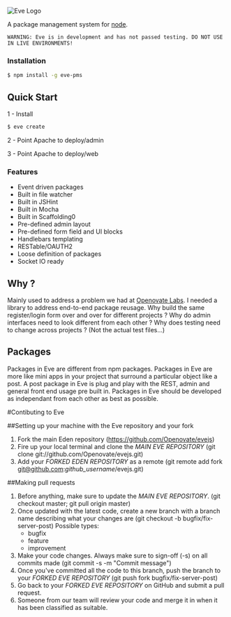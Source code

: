 ![Eve Logo](http://openovate.com/eve-logo.png)

  A package management system for [node](http://nodejs.org).

```
WARNING: Eve is in development and has not passed testing. DO NOT USE IN LIVE ENVIRONMENTS!
```

### Installation

```bash
$ npm install -g eve-pms
```

## Quick Start
1 - Install 

```bash
$ eve create
```

2 - Point Apache to deploy/admin

3 - Point Apache to deploy/web

### Features

  * Event driven packages
  * Built in file watcher
  * Built in JSHint
  * Built in Mocha
  * Built in Scaffolding0
  * Pre-defined admin layout
  * Pre-defined form field and UI blocks
  * Handlebars templating
  * RESTable/OAUTH2
  * Loose definition of packages
  * Socket IO ready

## Why ?

  Mainly used to address a problem we had at [Openovate Labs](http://openovate.com). I needed a library to 
  address end-to-end package reusage. Why build the same register/login form over and over for different 
  projects ? Why do admin interfaces need to look different from each other ? Why does testing need to change
  across projects ? (Not the actual test files...) 

## Packages

  Packages in Eve are different from npm packages. Packages in Eve are more like mini apps in your project that 
  surround a particular object like a post. A post package in Eve is plug and play with the REST, admin and general front
  end usage pre built in. Packages in Eve should be developed as independant from each other as best as possible.

#Contibuting to Eve

##Setting up your machine with the Eve repository and your fork

1. Fork the main Eden repository (https://github.com/Openovate/evejs)
2. Fire up your local terminal and clone the *MAIN EVE REPOSITORY* (git clone git://github.com/Openovate/evejs.git)
3. Add your *FORKED EDEN REPOSITORY* as a remote (git remote add fork git@github.com:*github_username*/evejs.git)

##Making pull requests

1. Before anything, make sure to update the *MAIN EVE REPOSITORY*. (git checkout master; git pull origin master)
2. Once updated with the latest code, create a new branch with a branch name describing what your changes are (git checkout -b bugfix/fix-server-post)
    Possible types:
    - bugfix
    - feature
    - improvement
3. Make your code changes. Always make sure to sign-off (-s) on all commits made (git commit -s -m "Commit message")
4. Once you've committed all the code to this branch, push the branch to your *FORKED EVE REPOSITORY* (git push fork bugfix/fix-server-post)
5. Go back to your *FORKED EVE REPOSITORY* on GitHub and submit a pull request.
6. Someone from our team will review your code and merge it in when it has been classified as suitable.
